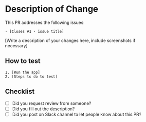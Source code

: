 # Description of Change

This PR addresses the following issues:

    - [Closes #1 - issue title]

[Write a description of your changes here, include screenshots if necessary]

## How to test

    1. [Run the app]
    2. [Steps to do to test]

## Checklist

- [ ] Did you request review from someone?
- [ ] Did you fill out the description?
- [ ] Did you post on Slack channel to let people know about this PR?